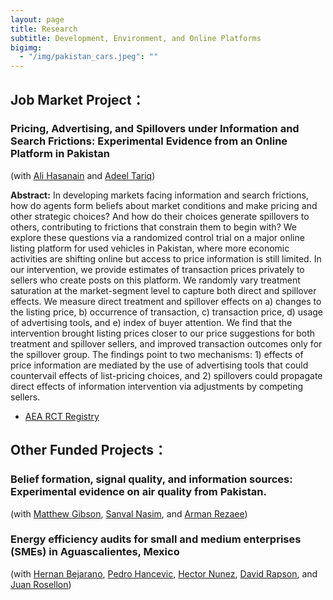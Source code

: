 ```yaml
---
layout: page
title: Research
subtitle: Development, Environment, and Online Platforms
bigimg:
  - "/img/pakistan_cars.jpeg": ""
---
```

## **Job Market Project：**
### Pricing, Advertising, and Spillovers under Information and Search Frictions: Experimental Evidence from an Online Platform in Pakistan

(with [Ali Hasanain](https://old.lums.edu.pk/lums_employee/Syed-Ali-Hasanain) and [Adeel Tariq](https://lums.edu.pk/lums_employee/2045))

**Abstract:**
In developing markets facing information and search frictions, how do agents form beliefs about market conditions and make pricing and other strategic choices? And how do their choices generate spillovers to others, contributing to frictions that constrain them to begin with? We explore these questions via a randomized control trial on a major online listing platform for used vehicles in Pakistan, where more economic activities are shifting online but access to price information is still limited. In our intervention, we provide estimates of transaction prices privately to sellers who create posts on this platform. We randomly vary treatment saturation at the market-segment level to capture both direct and spillover effects. We measure direct treatment and spillover effects on a) changes to the listing price, b) occurrence of transaction, c) transaction price, d) usage of advertising tools, and e) index of buyer attention. We find that the intervention brought listing prices closer to our price suggestions for both treatment and spillover sellers, and improved transaction outcomes only for the spillover group. The findings point to two mechanisms: 1) effects of price information are mediated by the use of advertising tools that could countervail effects of list-pricing choices, and 2) spillovers could propagate direct effects of information intervention via adjustments by competing sellers.
  - [AEA RCT Registry](https://www.socialscienceregistry.org/trials/7537)

## **Other Funded Projects：**
### Belief formation, signal quality, and information sources: Experimental evidence on air quality from Pakistan.
(with [Matthew Gibson](https://sites.google.com/a/williams.edu/gibson/home), [Sanval Nasim](https://snasim.github.io/), and [Arman Rezaee](https://armanrezaee.github.io/))

### Energy efficiency audits for small and medium enterprises (SMEs) in Aguascalientes, Mexico
(with [Hernan Bejarano](https://www.hernandbejarano.com/), [Pedro Hancevic](https://hancevic.weebly.com/), [Hector Nunez](https://www.cide.edu/economics-profesors/hector-m-nunez/), [David Rapson](http://rapson.ucdavis.edu/), and [Juan Rosellon](http://investigadores.cide.edu/Juan_Rosellon/index.htm))
